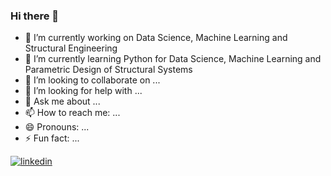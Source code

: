 ### Hi there 👋


- 🔭 I’m currently working on Data Science, Machine Learning and Structural Engineering
- 🌱 I’m currently learning Python for Data Science, Machine Learning and Parametric Design of Structural Systems
- 👯 I’m looking to collaborate on ...
- 🤔 I’m looking for help with ...
- 💬 Ask me about ...
- 📫 How to reach me: ...
- 😄 Pronouns: ...
- ⚡ Fun fact: ...


[![linkedin](https://img.shields.io/badge/Linkedin-000000?style=for-the-badge&logo=Linkedin&logoColor=white)]([https://www.linkedin.com/in/hakan-keskin-/])

